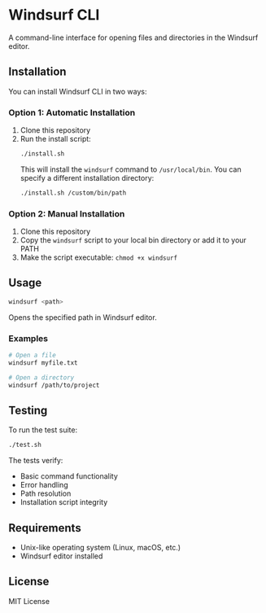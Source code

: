 # Windsurf CLI

A command-line interface for opening files and directories in the Windsurf editor.

## Installation

You can install Windsurf CLI in two ways:

### Option 1: Automatic Installation

1. Clone this repository
2. Run the install script:
   ```bash
   ./install.sh
   ```
   This will install the `windsurf` command to `/usr/local/bin`. You can specify a different installation directory:
   ```bash
   ./install.sh /custom/bin/path
   ```

### Option 2: Manual Installation

1. Clone this repository
2. Copy the `windsurf` script to your local bin directory or add it to your PATH
3. Make the script executable: `chmod +x windsurf`

## Usage

```bash
windsurf <path>
```

Opens the specified path in Windsurf editor.

### Examples

```bash
# Open a file
windsurf myfile.txt

# Open a directory
windsurf /path/to/project
```

## Testing

To run the test suite:

```bash
./test.sh
```

The tests verify:
- Basic command functionality
- Error handling
- Path resolution
- Installation script integrity

## Requirements

- Unix-like operating system (Linux, macOS, etc.)
- Windsurf editor installed

## License

MIT License
